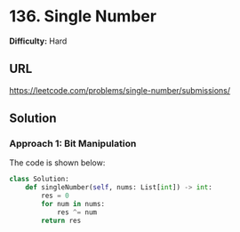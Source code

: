 # 136. Single Number
**Difficulty:** Hard

## URL

https://leetcode.com/problems/single-number/submissions/

## Solution

### Approach 1: Bit Manipulation

The code is shown below:

```python
class Solution:
    def singleNumber(self, nums: List[int]) -> int:
        res = 0
        for num in nums:
            res ^= num
        return res
```

